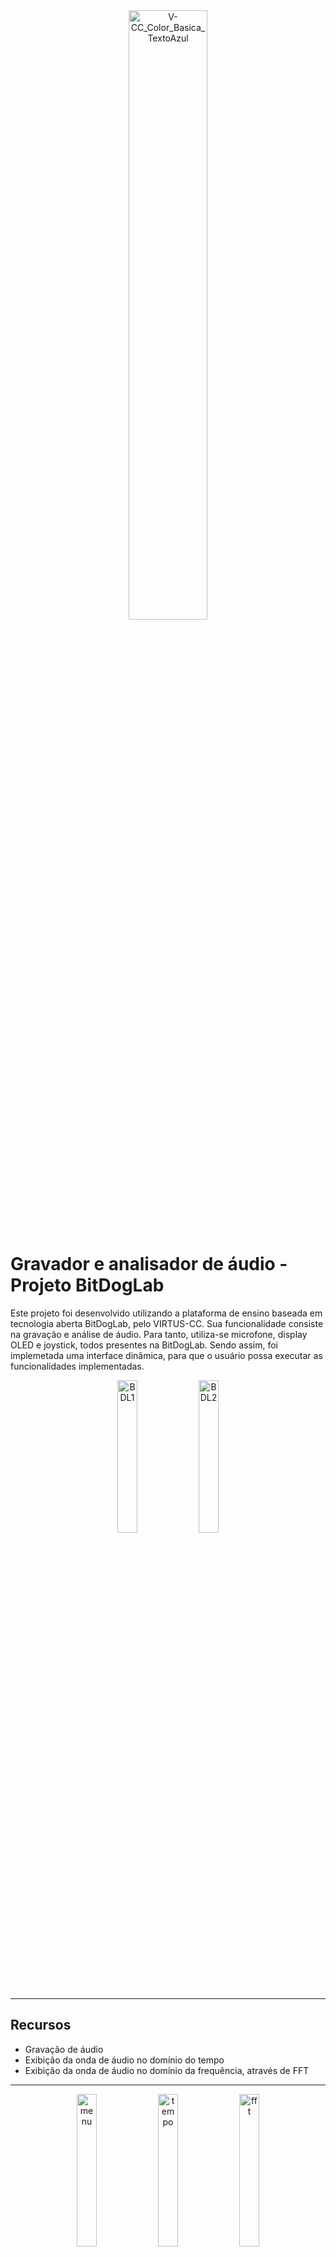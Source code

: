 <div align="center">
    <img src="https://github.com/user-attachments/assets/337c76d6-a1cc-414f-bd90-866fe408b844" alt="V-CC_Color_Basica_TextoAzul" style="width:50%;"/>
</div>

# Gravador e analisador de áudio - Projeto BitDogLab

Este projeto foi desenvolvido utilizando a plataforma de ensino baseada em tecnologia aberta BitDogLab, pelo VIRTUS-CC. Sua funcionalidade consiste na gravação e análise de áudio. Para tanto, utiliza-se microfone, display OLED e joystick, todos presentes na BitDogLab. Sendo assim, foi implemetada uma interface dinâmica, para que o usuário possa executar as funcionalidades implementadas.

<div align = "center">
    <img src="https://github.com/user-attachments/assets/17d56731-aa0e-4e26-ae65-f6f476a55f2b" alt="BDL1" style="width:25%;"/> <img src="https://github.com/user-attachments/assets/bcf95a15-ca86-45f4-aeb4-2b736a7ed5b3" alt="BDL2" style="width:25%;">
</div>

---

## Recursos

- Gravação de áudio 
- Exibição da onda de áudio no domínio do tempo
- Exibição da onda de áudio no domínio da frequência, através de FFT

---

<div align="center">
    <img src="https://github.com/user-attachments/assets/b9293ab2-ef0b-46b4-9065-545c11e2caf5" alt="menu" style="width:25%;"/> <img src="https://github.com/user-attachments/assets/e8e99df6-fff0-4221-abbf-19126dc5adb6" alt="tempo" style="width:25%;"/> <img src="https://github.com/user-attachments/assets/4d2f8256-0ab8-4bdd-bf0b-84c8201eb049" alt="fft" style="width:25%;"/>
</div>

## Componentes Utilizados

- Display: Exibição do Menu ([SSD1306](https://github.com/ivan-sf/SSD1306-Library-PICO-SDK))

- Joystick: Interação Com o Menu ([Joystick](https://github.com/AntonioJunior2222/BitDogLab-Joystick-Matriz_Led-VIRTUS_CC))

- Microfone: Gravação do áudio ([Microfone](https://github.com/smalljooj/bitdoglab_mic_VIRTUS_CC))
